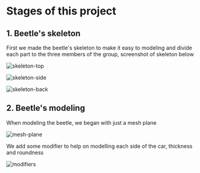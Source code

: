 # Stages of this project

## 1. Beetle's skeleton

First we made the beetle's skeleton to make it easy to modeling and divide each part to the three members of the group, screenshot of skeleton below

![skeleton-top](stages-assets/skeleton/skeleton-top.png)

![skeleton-side](stages-assets/skeleton/skeleton-side.png)

![skeleton-back](stages-assets/skeleton/skeleton-back.png)

## 2. Beetle's modeling

When modeling the beetle, we began with just a mesh plane

![mesh-plane](stages-assets/initial/mesh-plane.png)

We add some modifier to help on modelling each side of the car, thickness and roundness

![modifiers](stages-assets/initial/modifiers.png)
